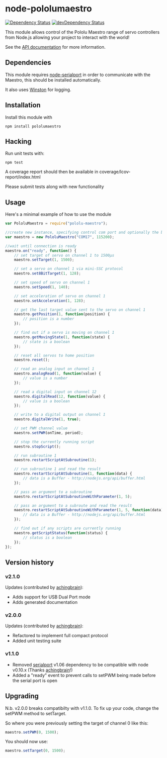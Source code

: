 # node-pololumaestro

[![Dependency Status](https://david-dm.org/omcaree/node-pololumaestro.png)](https://david-dm.org/omcaree/node-pololumaestro)
[![devDependency Status](https://david-dm.org/omcaree/node-pololumaestro/dev-status.png)](https://david-dm.org/omcaree/node-pololumaestro#info=devDependencies)

This module allows control of the Pololu Maestro range of servo controllers from Node.js allowing your project to interact with the world!

See the [API documentation](http://omcaree.github.io/node-pololumaestro) for more information.

## Dependencies

This module requires [node-serialport](https://github.com/voodootikigod/node-serialport) in order to communicate with the Maestro, this should be installed automatically.

It also uses [Winston](https://github.com/flatiron/winston) for logging.

## Installation

Install this module with

```
npm install pololumaestro
```

## Hacking

Run unit tests with:

```
npm test
```

A coverage report should then be available in coverage/lcov-report/index.html

Please submit tests along with new functionality

## Usage

Here's a minimal example of how to use the module

```javascript
var PololuMaestro = require("pololu-maestro");

//create new instance, specifying control com port and optionally the baud rate
var maestro = new PololuMaestro("COM17", 115200);

//wait until connection is ready
maestro.on("ready", function() {
	// set target of servo on channel 1 to 1500μs
	maestro.setTarget(1, 1500);

	// set a servo on channel 1 via mini-SSC protocol
	maestro.set8BitTarget(1, 128);

	// set speed of servo on channel 1
	maestro.setSpeed(1, 140);

	// set acceleration of servo on channel 1
	maestro.setAcceleration(1, 128);

	// get the last target value sent to the servo on channel 1
	maestro.getPosition(1, function(position) {
		// position is a number
	});

	// find out if a servo is moving on channel 1
	maestro.getMovingState(1, function(state) {
		// state is a boolean
	});

	// reset all servos to home position
	maestro.reset();

	// read an analog input on channel 1
	maestro.analogRead(1, function(value) {
		// value is a number
	});

	// read a digital input on channel 12
	maestro.digitalRead(12, function(value) {
		// value is a boolean
	});

	// write to a digital output on channel 1
	maestro.digitalWrite(1, true);

	// set PWM channel value
	maestro.setPWM(onTime, period);

	// stop the currently running script
	maestro.stopScript();

	// run subroutine 1
	maestro.restartScriptAtSubroutine(1);

	// run subroutine 1 and read the result
	maestro.restartScriptAtSubroutine(1, function(data) {
		// data is a Buffer - http://nodejs.org/api/buffer.html
	});

	// pass an argument to a subroutine
	maestro.restartScriptAtSubroutineWithParameter(1, 5);

    // pass an argument to a subroute and read the result
	maestro.restartScriptAtSubroutineWithParameter(1, 5, function(data) {
		// data is a Buffer - http://nodejs.org/api/buffer.html
	});

	// find out if any scripts are currently running
	maestro.getScriptStatus(function(status) {
		// status is a boolean
	});
});
```

## Version history

### v2.1.0

Updates  (contributed by [achingbrain](https://github.com/achingbrain)):

 * Adds support for USB Dual Port mode
 * Adds generated documentation

### v2.0.0

Updates (contributed by [achingbrain](https://github.com/achingbrain)):

 * Refactored to implement full compact protocol
 * Added unit testing suite

### v1.1.0

 * Removed [serialport](https://github.com/voodootikigod/node-serialport) v1.06 dependency to be compatible with node v0.10.x (Thanks [achingbrain](https://github.com/achingbrain)!)
 * Added a "ready" event to prevent calls to setPWM being made before the serial port is open


## Upgrading

N.b. v2.0.0 breaks compatibilty with v1.1.0.  To fix up your code, change the setPWM method to setTarget.

So where you were previously setting the target of channel 0 like this:

```javascript
maestro.setPWM(0, 1500);
```

You should now use:

```javascript
maestro.setTarget(0, 1500);
```
